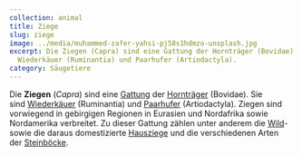 ```yaml
---
collection: animal
title: Ziege
slug: ziege
image: ../media/muhammed-zafer-yahsi-pj58s1hdmzo-unsplash.jpg
excerpt: Die Ziegen (Capra) sind eine Gattung der Hornträger (Bovidae). Sie sind
  Wiederkäuer (Ruminantia) und Paarhufer (Artiodactyla).
category: Säugetiere
---
```

Die **Ziegen** (*Capra*) sind eine [Gattung](https://de.wikipedia.org/wiki/Gattung_(Biologie) "Gattung (Biologie)") der [Hornträger](https://de.wikipedia.org/wiki/Horntr%C3%A4ger "Hornträger") (Bovidae). Sie sind [Wiederkäuer](https://de.wikipedia.org/wiki/Wiederk%C3%A4uer "Wiederkäuer") (Ruminantia) und [Paarhufer](https://de.wikipedia.org/wiki/Paarhufer "Paarhufer") (Artiodactyla). Ziegen sind vorwiegend in gebirgigen Regionen in Eurasien und Nordafrika sowie Nordamerika verbreitet. Zu dieser Gattung zählen unter anderem die [Wild](https://de.wikipedia.org/wiki/Wildziege "Wildziege")- sowie die daraus domestizierte [Hausziege](https://de.wikipedia.org/wiki/Hausziege "Hausziege") und die verschiedenen Arten der [Steinböcke](https://de.wikipedia.org/wiki/Steinbock "Steinbock").
